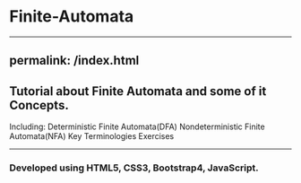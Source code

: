 # Finite-Automata
---
permalink: /index.html
---
## Tutorial about Finite Automata and some of it Concepts.

Including:
  Deterministic Finite Automata(DFA)
  Nondeterministic Finite Automata(NFA)
  Key Terminologies
  Exercises
  
---

### Developed using HTML5, CSS3, Bootstrap4, JavaScript. 
